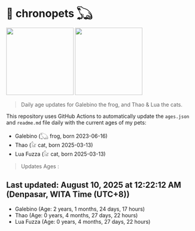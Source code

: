 # 🐾 chronopets 𓆏
<img src="https://github.com/user-attachments/assets/802b3632-7c4b-4232-a3a0-8b1d8fa6f04d" widht=180 height=180 >
<img src="https://github.com/user-attachments/assets/16687005-7ebb-4607-be57-0c8e528fed06" widht=180 height=180 >

> Daily age updates for Galebino the frog, and Thao & Lua the cats.

This repository uses GitHub Actions to automatically update the `ages.json` and `readme.md` file daily with the current ages of my pets: <br>
- Galebino (𓆏 frog, born 2023-06-16)
- Thao (𓃠 cat, born 2025-03-13)
- Lua Fuzza (𓃠 cat, born 2025-03-13)

> Updates Ages :

## Last updated: August 10, 2025 at 12:22:12 AM (Denpasar, WITA Time (UTC+8))

- Galebino (Age: 2 years, 1 months, 24 days, 17 hours)
- Thao (Age: 0 years, 4 months, 27 days, 22 hours)
- Lua Fuzza (Age: 0 years, 4 months, 27 days, 22 hours)

